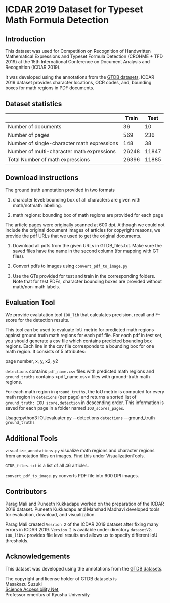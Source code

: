 # ICDAR 2019 Dataset for Typeset Math Formula Detection

## Introduction

This dataset was used for Competition on Recognition of Handwritten Mathematical Expressions and Typeset Formula Detection (CROHME + TFD 2019) at the 15th International Conference on Document Analysis and Recognition (ICDAR 2019).

It was developed using the annotations from the [GTDB datasets](https://github.com/uchidalab/GTDB-Dataset). ICDAR 2019 dataset provides character locations, OCR codes, and, bounding boxes for math regions in PDF documents.

## Dataset statistics

| 					    	                       | Train | Test  |
|---------------------------------------------|-------|-------|
| Number of documents                         | 36    | 10    |
| Number of pages                             | 569   | 236   |
| Number of single-character math expressions | 148   | 38    |
| Number of multi-character math expressions  | 26248 | 11847 |
| Total Number of math expressions            | 26396 | 11885 |

## Download instructions

The ground truth annotation provided in two formats

1) character level: bounding box of all characters are given with math/notmath labelling.

2) math regions: bounding box of math regions are provided for each page 

The article pages were originally scanned at 600 dpi. Although we could not include the original document images of articles for copyright reasons, we provide the pdf URLs that we used to get the original documents.

1) Download all pdfs from the given URLs in GTDB_files.txt. Make sure the saved files have the name in the second column (for mapping with GT files).

2) Convert pdfs to images using ```convert_pdf_to_image.py```

3) Use the GTs provided for test and train in the corresponding folders. Note that for test PDFs, character bounding boxes are provided without math/non-math labels. 

## Evaluation Tool

We provide evalutation tool ```IOU_lib``` that calculates precision, recall and F-score for the detection results.

This tool can be used to evaluate IoU metric for predicted math regions against ground truth math regions for each pdf file. For each pdf in test set, you should generate a csv file which contains predicted bounding box regions. Each line in the csv file corresponds to a bounding box for one math region. It consists of 5 attributes:

page number, x, y, x2, y2 

`detections` contains `pdf_name.csv` files with predicted math regions and `ground_truths` contains <pdf_name.csv> files with ground-truth math regions.

For each math region in `ground_truths`, the IoU metric is computed for every math region in `detecions` (per page) and returns a sorted list of `ground_truth: IOU score,detection` in descending order. This information is saved for each page in a folder named `IOU_scores_pages`.

Usage:python3 IOUevaluater.py --detections `detections` --ground_truth `ground_truths`

## Additional Tools

```visualize_annotations.py``` visualize math regions and character regions from annotation files on images. Find this under VisualizationTools. 

```GTDB_files.txt``` is a list of all 46 articles.

```convert_pdf_to_image.py``` converts PDF file into 600 DPI images.

## Contributors 

Parag Mali and Puneeth Kukkadapu worked on the preparation of the ICDAR 2019 dataset. Puneeth Kukkadapu and Mahshad Madhavi developed tools for evaluation, download, and visualization. 

Parag Mali created `Vesrion 2` of the ICDAR 2019 dataset after fixing many errors in ICDAR 2019. `Version 2` is available under directory `datasetV2`. `IOU_libV2` provides file level results and allows us to specify different IoU thresholds.    

## Acknowledgements

This dataset was developed using the annotations from the [GTDB datasets](https://github.com/uchidalab/GTDB-Dataset). 

The copyright and license holder of GTDB datasets is  
Masakazu Suzuki  
[Science Accessibility Net](http://www.sciaccess.net/en/),  
Professor emeritus of Kyushu University



